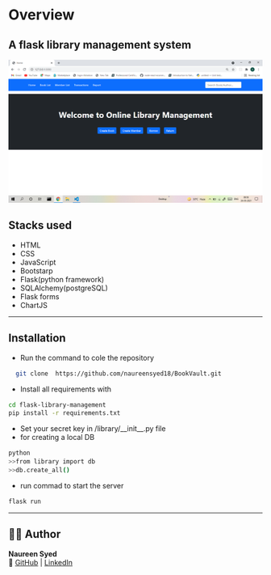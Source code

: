 # Overview
## A flask library management system

![home](/screenshots/Screenshot%20(128).png)
## Stacks used

- HTML
- CSS
- JavaScript
- Bootstarp
- Flask(python framework)
- SQLAlchemy(postgreSQL)
- Flask forms 
- ChartJS


***
## Installation
- Run the command to cole the repository
```sh
  git clone  https://github.com/naureensyed18/BookVault.git
```
- Install all requirements with
```sh
cd flask-library-management
pip install -r requirements.txt
```
- Set your secret key in /library/\_\_init\_\_.py file
- for creating a local DB
```sh
python
>>from library import db
>>db.create_all()
```
- run commad to start the server
```sh
flask run
```
***
## 👩‍💻 Author

**Naureen Syed**  
🔗 [GitHub](https://github.com/naureensyed18) | [LinkedIn](https://www.linkedin.com/in/naureen-syed-574a33212)
